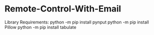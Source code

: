 # Remote-Control-With-Email
Library Requirements:
python -m pip install pynput
python -m pip install Pillow
python -m pip install tabulate
